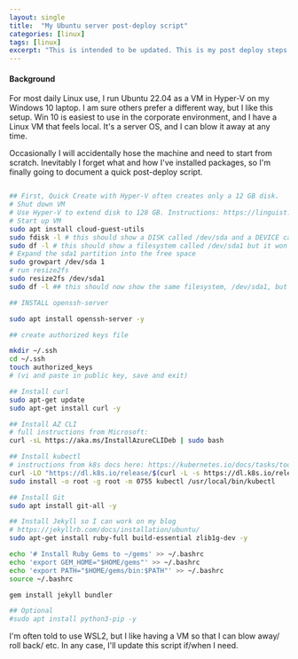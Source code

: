 ```yaml
---
layout: single
title:  "My Ubuntu server post-deploy script"
categories: [linux]
tags: [linux]
excerpt: "This is intended to be updated. This is my post deploy steps when using Hyper-V and Quick Create for Ubuntu 22.04" #this is a custom variable meant for a short description to be displayed on home page
---
```

#### Background
For most daily Linux use, I run Ubuntu 22.04 as a VM in Hyper-V on my Windows 10 laptop. I am sure others prefer a different way, but I like this setup. Win 10 is easiest to use in the corporate environment, and I have a Linux VM that feels local. It's a server OS, and I can blow it away at any time. 

Occasionally I will accidentally hose the machine and need to start from scratch. Inevitably I forget what and how I've installed packages, so I'm finally going to document a quick post-deploy script.
```bash

## First, Quick Create with Hyper-V often creates only a 12 GB disk. 
# Shut down VM
# Use Hyper-V to extend disk to 128 GB. Instructions: https://linguist.is/2020/08/12/expand-ubuntu-disk-after-hyper-v-quick-create/
# Start up VM
sudo apt install cloud-guest-utils
sudo fdisk -l # this should show a DISK called /dev/sda and a DEVICE called /dev/sda1 with a size of 128 GB now.
sudo df -l # this should show a filesystem called /dev/sda1 but it won't be using all of the 128 GB yet
# Expand the sda1 partition into the free space
sudo growpart /dev/sda 1
# run resize2fs
sudo resize2fs /dev/sda1
sudo df -l ## this should now show the same filesystem, /dev/sda1, but now there is much more free space left.

## INSTALL openssh-server

sudo apt install openssh-server -y

## create authorized keys file

mkdir ~/.ssh
cd ~/.ssh
touch authorized_keys
# (vi and paste in public key, save and exit)

## Install curl
sudo apt-get update
sudo apt-get install curl -y

## Install AZ CLI
# full instructions from Microsoft:
curl -sL https://aka.ms/InstallAzureCLIDeb | sudo bash

## Install kubectl 
# instructions from k8s docs here: https://kubernetes.io/docs/tasks/tools/install-kubectl-linux/
curl -LO "https://dl.k8s.io/release/$(curl -L -s https://dl.k8s.io/release/stable.txt)/bin/linux/amd64/kubectl"
sudo install -o root -g root -m 0755 kubectl /usr/local/bin/kubectl

## Install Git
sudo apt install git-all -y

## Install Jekyll so I can work on my blog
# https://jekyllrb.com/docs/installation/ubuntu/
sudo apt-get install ruby-full build-essential zlib1g-dev -y

echo '# Install Ruby Gems to ~/gems' >> ~/.bashrc
echo 'export GEM_HOME="$HOME/gems"' >> ~/.bashrc
echo 'export PATH="$HOME/gems/bin:$PATH"' >> ~/.bashrc
source ~/.bashrc

gem install jekyll bundler

## Optional
#sudo apt install python3-pip -y

```

 I'm often told to use WSL2, but I like having a VM so that I can blow away/ roll back/ etc. In any case, I'll update this script if/when I need.